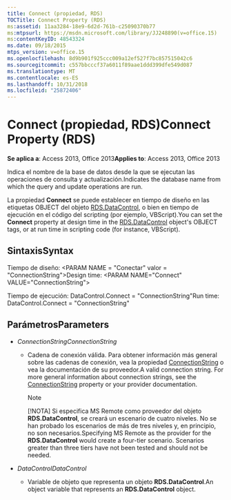 ```yaml
---
title: Connect (propiedad, RDS)
TOCTitle: Connect Property (RDS)
ms:assetid: 11aa3284-18e9-6d2d-761b-c25090370b77
ms:mtpsurl: https://msdn.microsoft.com/library/JJ248890(v=office.15)
ms:contentKeyID: 48543324
ms.date: 09/18/2015
mtps_version: v=office.15
ms.openlocfilehash: 8d9b901f925ccc009a12ef527f7bc857515042c6
ms.sourcegitcommit: c557bbcccf37a6011f89aae1ddd399dfe549d087
ms.translationtype: MT
ms.contentlocale: es-ES
ms.lasthandoff: 10/31/2018
ms.locfileid: "25872406"
---
```

# <a name="connect-property-rds"></a><span data-ttu-id="2ad63-102">Connect (propiedad, RDS)</span><span class="sxs-lookup"><span data-stu-id="2ad63-102">Connect Property (RDS)</span></span>


<span data-ttu-id="2ad63-103">**Se aplica a**: Access 2013, Office 2013</span><span class="sxs-lookup"><span data-stu-id="2ad63-103">**Applies to**: Access 2013, Office 2013</span></span>

<span data-ttu-id="2ad63-104">Indica el nombre de la base de datos desde la que se ejecutan las operaciones de consulta y actualización.</span><span class="sxs-lookup"><span data-stu-id="2ad63-104">Indicates the database name from which the query and update operations are run.</span></span>

<span data-ttu-id="2ad63-105">La propiedad **Connect** se puede establecer en tiempo de diseño en las etiquetas OBJECT del objeto [RDS.DataControl](datacontrol-object-rds.md), o bien en tiempo de ejecución en el código del scripting (por ejemplo, VBScript).</span><span class="sxs-lookup"><span data-stu-id="2ad63-105">You can set the **Connect** property at design time in the [RDS.DataControl](datacontrol-object-rds.md) object's OBJECT tags, or at run time in scripting code (for instance, VBScript).</span></span>

## <a name="syntax"></a><span data-ttu-id="2ad63-106">Sintaxis</span><span class="sxs-lookup"><span data-stu-id="2ad63-106">Syntax</span></span>

<span data-ttu-id="2ad63-107">Tiempo de diseño: \<PARAM NAME = "Conectar" valor = "ConnectionString"\></span><span class="sxs-lookup"><span data-stu-id="2ad63-107">Design time: \<PARAM NAME="Connect" VALUE="ConnectionString"\></span></span>

<span data-ttu-id="2ad63-108">Tiempo de ejecución: DataControl.Connect = "ConnectionString"</span><span class="sxs-lookup"><span data-stu-id="2ad63-108">Run time: DataControl.Connect = "ConnectionString"</span></span>

## <a name="parameters"></a><span data-ttu-id="2ad63-109">Parámetros</span><span class="sxs-lookup"><span data-stu-id="2ad63-109">Parameters</span></span>

- <span data-ttu-id="2ad63-110">*ConnectionString*</span><span class="sxs-lookup"><span data-stu-id="2ad63-110">*ConnectionString*</span></span>

  - <span data-ttu-id="2ad63-p101">Cadena de conexión válida. Para obtener información más general sobre las cadenas de conexión, vea la propiedad [ConnectionString](connectionstring-property-ado.md) o vea la documentación de su proveedor.</span><span class="sxs-lookup"><span data-stu-id="2ad63-p101">A valid connection string. For more general information about connection strings, see the [ConnectionString](connectionstring-property-ado.md) property or your provider documentation.</span></span>
    
    > [!NOTE]
    > <span data-ttu-id="2ad63-p102">[!NOTA] Si especifica MS Remote como proveedor del objeto **RDS.DataControl**, se creará un escenario de cuatro niveles. No se han probado los escenarios de más de tres niveles y, en principio, no son necesarios.</span><span class="sxs-lookup"><span data-stu-id="2ad63-p102">Specifying MS Remote as the provider for the **RDS.DataControl** would create a four-tier scenario. Scenarios greater than three tiers have not been tested and should not be needed.</span></span>

- <span data-ttu-id="2ad63-115">*DataControl*</span><span class="sxs-lookup"><span data-stu-id="2ad63-115">*DataControl*</span></span>

  - <span data-ttu-id="2ad63-116">Variable de objeto que representa un objeto **RDS.DataControl**.</span><span class="sxs-lookup"><span data-stu-id="2ad63-116">An object variable that represents an **RDS.DataControl** object.</span></span>

